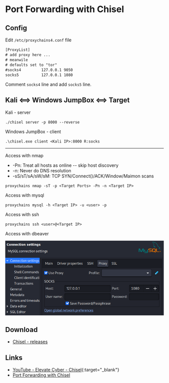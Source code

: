 # Port Forwarding with Chisel


## Config

Edit `/etc/proxychains4.conf` file
```
[ProxyList]
# add proxy here ...
# meanwile
# defaults set to "tor"
#socks4         127.0.0.1 9050
socks5          127.0.0.1 1080
```
Comment `socks4` line and add `socks5` line.

## Kali <==> Windows JumpBox <==> Target

Kali - server
```
./chisel server -p 8000 --reverse
```

Windows JumpBox - client
```
.\chisel.exe client <Kali IP>:8000 R:socks
```

---

Access with nmap
- -Pn: Treat all hosts as online -- skip host discovery
- -n: Never do DNS resolution
- -sS/sT/sA/sW/sM: TCP SYN/Connect()/ACK/Window/Maimon scans
```
proxychains nmap -sT -p <Target Ports> -Pn -n <Target IP>
```

Access with mysql
```
proxychains mysql -h <Target IP> -u <user> -p
```

Access with ssh
```
proxychains ssh <user>@<Target IP>
```

Access with dbeaver

![dbeaver](images/proxychains_chisel_dbeaver.png)


## Download

- [Chisel - releases](https://github.com/jpillora/chisel/releases)


## Links

- [YouTube - Elevate Cyber - Chisel](https://www.youtube.com/watch?v=dIqoULXmhXg){:target="_blank"}
- [Port Forwarding with Chisel](https://notes.benheater.com/books/network-pivoting/page/port-forwarding-with-chisel)